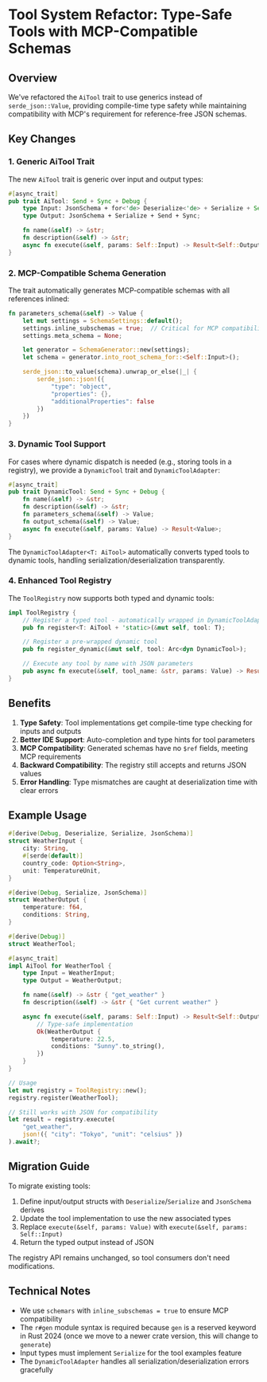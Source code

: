 # Tool System Refactor: Type-Safe Tools with MCP-Compatible Schemas

## Overview

We've refactored the `AiTool` trait to use generics instead of `serde_json::Value`, providing compile-time type safety while maintaining compatibility with MCP's requirement for reference-free JSON schemas.

## Key Changes

### 1. Generic AiTool Trait

The new `AiTool` trait is generic over input and output types:

```rust
#[async_trait]
pub trait AiTool: Send + Sync + Debug {
    type Input: JsonSchema + for<'de> Deserialize<'de> + Serialize + Send + Sync;
    type Output: JsonSchema + Serialize + Send + Sync;

    fn name(&self) -> &str;
    fn description(&self) -> &str;
    async fn execute(&self, params: Self::Input) -> Result<Self::Output>;
}
```

### 2. MCP-Compatible Schema Generation

The trait automatically generates MCP-compatible schemas with all references inlined:

```rust
fn parameters_schema(&self) -> Value {
    let mut settings = SchemaSettings::default();
    settings.inline_subschemas = true;  // Critical for MCP compatibility
    settings.meta_schema = None;

    let generator = SchemaGenerator::new(settings);
    let schema = generator.into_root_schema_for::<Self::Input>();

    serde_json::to_value(schema).unwrap_or_else(|_| {
        serde_json::json!({
            "type": "object",
            "properties": {},
            "additionalProperties": false
        })
    })
}
```

### 3. Dynamic Tool Support

For cases where dynamic dispatch is needed (e.g., storing tools in a registry), we provide a `DynamicTool` trait and `DynamicToolAdapter`:

```rust
#[async_trait]
pub trait DynamicTool: Send + Sync + Debug {
    fn name(&self) -> &str;
    fn description(&self) -> &str;
    fn parameters_schema(&self) -> Value;
    fn output_schema(&self) -> Value;
    async fn execute(&self, params: Value) -> Result<Value>;
}
```

The `DynamicToolAdapter<T: AiTool>` automatically converts typed tools to dynamic tools, handling serialization/deserialization transparently.

### 4. Enhanced Tool Registry

The `ToolRegistry` now supports both typed and dynamic tools:

```rust
impl ToolRegistry {
    // Register a typed tool - automatically wrapped in DynamicToolAdapter
    pub fn register<T: AiTool + 'static>(&mut self, tool: T);

    // Register a pre-wrapped dynamic tool
    pub fn register_dynamic(&mut self, tool: Arc<dyn DynamicTool>);

    // Execute any tool by name with JSON parameters
    pub async fn execute(&self, tool_name: &str, params: Value) -> Result<Value>;
}
```

## Benefits

1. **Type Safety**: Tool implementations get compile-time type checking for inputs and outputs
2. **Better IDE Support**: Auto-completion and type hints for tool parameters
3. **MCP Compatibility**: Generated schemas have no `$ref` fields, meeting MCP requirements
4. **Backward Compatibility**: The registry still accepts and returns JSON values
5. **Error Handling**: Type mismatches are caught at deserialization time with clear errors

## Example Usage

```rust
#[derive(Debug, Deserialize, Serialize, JsonSchema)]
struct WeatherInput {
    city: String,
    #[serde(default)]
    country_code: Option<String>,
    unit: TemperatureUnit,
}

#[derive(Debug, Serialize, JsonSchema)]
struct WeatherOutput {
    temperature: f64,
    conditions: String,
}

#[derive(Debug)]
struct WeatherTool;

#[async_trait]
impl AiTool for WeatherTool {
    type Input = WeatherInput;
    type Output = WeatherOutput;

    fn name(&self) -> &str { "get_weather" }
    fn description(&self) -> &str { "Get current weather" }

    async fn execute(&self, params: Self::Input) -> Result<Self::Output> {
        // Type-safe implementation
        Ok(WeatherOutput {
            temperature: 22.5,
            conditions: "Sunny".to_string(),
        })
    }
}

// Usage
let mut registry = ToolRegistry::new();
registry.register(WeatherTool);

// Still works with JSON for compatibility
let result = registry.execute(
    "get_weather",
    json!({ "city": "Tokyo", "unit": "celsius" })
).await?;
```

## Migration Guide

To migrate existing tools:

1. Define input/output structs with `Deserialize`/`Serialize` and `JsonSchema` derives
2. Update the tool implementation to use the new associated types
3. Replace `execute(&self, params: Value)` with `execute(&self, params: Self::Input)`
4. Return the typed output instead of JSON

The registry API remains unchanged, so tool consumers don't need modifications.

## Technical Notes

- We use `schemars` with `inline_subschemas = true` to ensure MCP compatibility
- The `r#gen` module syntax is required because `gen` is a reserved keyword in Rust 2024 (once we move to a newer crate version, this will change to `generate`)
- Input types must implement `Serialize` for the tool examples feature
- The `DynamicToolAdapter` handles all serialization/deserialization errors gracefully
